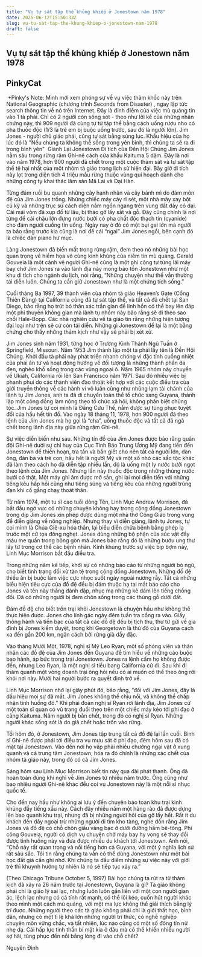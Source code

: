 ```yaml
---
title: "Vụ tự sát tập thể khủng khiếp ở Jonestown năm 1978"
date: 2025-06-12T15:50:33Z
slug: vu-tu-sat-tap-the-khung-khiep-o-jonestown-nam-1978
draft: false
---
```


## Vụ tự sát tập thể khủng khiếp ở Jonestown năm 1978

## PinkyCat

​ ​+Pinky's Note: Mình mới xem phóng sự về vụ việc thảm khốc này trên National Geographic (chương trình Seconds from Disaster) , ngay lập tức search thông tin về nó trên Internet. Đây là đỉnh điểm của việc mù quáng tin vào 1 tà phái. Chỉ có 2 người còn sống sót - theo như lời kể của những nhân chứng này, thì 909 người đã cùng tự tử tập thể bằng cách uống rượu nho có pha thuốc độc (1/3 là trẻ em bị buộc uống trước, sau đó là người lớn). Jim Jones - người chủ giáo phái, cũng tự sát bằng súng lục. Khẩu hiệu của họ lúc đó là "Nếu chúng ta không thể sống trong yên bình, thì chúng ta sẽ ra đi trong bình yên" ​ ​Giành Lại Jonestown​ 
Di tích của Ðền Hội Chúng Jim Jones nằm sâu trong rừng rậm Ghi-nê cách cửa khẩu Kaituma 5 dậm. Ðây là nơi vào năm 1978, hơn 900 người đã chết trong một cuộc thảm sát và tự sát tập thể tệ hại nhất của một nhóm tà giáo trong lịch sử hiện đại. Bây giờ di tích này lọt trong diện tích 4 triệu mẫu rừng thuộc vùng qui hoạch dành cho những công ty khai thác lâm sản Mã Lai và Ðại Hàn.
 
Từng đám ruồi bu quanh những cây hạnh nhân và cây bánh mì do đám môn đệ của Jim Jones trồng. Những chiếc máy cày rỉ sét, một nhà máy xay bột cũ kỹ và những trục sứ cách điện nằm ngổn ngang trên vùng đất đầy cỏ dại. Cái mái vòm đã xụp đổ từ lâu, bị tháo gỡ lấy sắt và gỗ. Ðây cũng chính là nơi từng để cái chậu lớn đựng nước bưởi có pha chất độc thạch tín (cyanide) cho đám người cuồng tín uống. Ngày nay ở đó có một bụi gai lớn mà người ta bảo rằng trước kia cũng là nơi để cái “ngai” Jim Jones ngồi, bên cạnh đó là chiếc đàn piano hư mục.
 
Làng Jonestown đã biến mất trong rừng rậm, đem theo nó những bài học quan trọng về hiểm họa vô cùng kinh khủng của niềm tin mù quáng. Gerald Gouveia là một cảnh vệ người Ghi-nê cũng là một phi công tư từng lái máy bay chở Jim Jones ra vào lãnh địa này mong bảo tồn Jonestown như một khu di tích cho ngành du lịch, nói rằng, “Những chuyện như thế vẫn thường tái diễn luôn. Chúng ta cần giữ Jonestown như là một chứng tích sống.”
 
Cuối tháng Ba 1997, 39 thành viên của nhóm tà giáo Heaven’s Gate (Cổng Thiên Ðàng) tại California cũng đã tự sát tập thể, và tất cả đã chết tại San Diego, bảo rằng họ trút bỏ thân xác trần gian để linh hồn có thể bay lên đáp một phi thuyền không gian mà lãnh tụ nhóm này bảo rằng sẽ đi theo sao chổi Hale-Bopp. Các nhà nghiên cứu về tà giáo tin rằng những hiện tượng đại loại như trên sẽ cứ còn tái diễn.
Những gì Jonestown để lại là một bằng chứng cho thấy những thảm kịch như vậy sẽ phải bị xét xử.
 
Jim Jones sinh năm 1931, từng học ở Trường Kinh Thánh Ngũ Tuần ở Springfield, Missouri. Năm 1953 Jim thành lập một tà phái lấy tên là Ðền Hội Chúng. Khởi đầu tà phái này phát triển nhanh chóng vì đặc tính cuồng nhiệt của phái ân tứ và hoạt động hướng về đối tượng là những thành phần da đen, nghèo khổ sống trong các vùng ngoại ô. Năm 1965 nhóm này chuyển về Ukiah, California rồi lên San Francisco năm 1971. Sau đó nhiều việc bị phanh phui do các thành viên đào thoát kết hợp với các cuộc điều tra của giới truyền thông về các hành vi vô luân cũng như nhũng lạm tài chánh của lãnh tụ Jim Jones, anh ta đã di chuyển toàn thể tổ chức sang Guyana, thành lập một cộng đồng làm nông theo tổ chức xã hội, không phân biệt chủng tộc. Jim Jones tự coi mình là Ðấng Cứu Thế, nắm được sự tùng phục tuyệt đối của hầu hết tín đồ. Vào ngày 18 tháng 11, 1978, hơn 900 người đã theo lệnh của Jim Jones mà họ gọi là “cha”, uống thuốc độc và tất cả đã ngã chết trong lãnh địa này giữa rừng rậm Ghi-nê.
 
Sự việc diễn biến như sau.
Những tín đồ của Jim Jones được bảo rằng quân đội Ghi-nê dưới sự chỉ huy của Cục Tình Báo Trung Ương Mỹ đang tiến đến Jonestown để thiến hoạn, tra tấn và bắn giết cho nên tất cả người lớn, đàn ông, đàn bà và trẻ con, hầu hết là người Mỹ và một số nhỏ các sắc tộc khác đã làm theo cách họ đã diễn tập nhiều lần, đó là uống một ly nước bưởi ngọt theo lệnh của Jim Jones. Nhưng lần này thuốc độc trong những thùng nước bưởi có thật. Một máy ghi âm được mở sẵn, ghi lại mọi diễn tiến với những tiếng kêu hấp hối cũng như tiếng súng và tiếng kêu của những người trúng đạn khi cố gắng chạy thoát thân.
 
Từ năm 1974, một tu sĩ cao tuổi dòng Tên, Linh Mục Andrew Morrison, đã bắt đầu ngờ vực có những chuyện không hay trong cộng đồng Jonestown trong dịp Jim Jones xin phép được dùng một nhà thờ Công Giáo trong vùng để diễn giảng về nông nghiệp. Nhưng thay vì diễn giảng, lãnh tụ Jones, tự coi mình là Chúa Giê-xu hóa thân, lại biểu diễn chữa bệnh bằng phép lạ trước một cử tọa đông nghẹt. Jones dùng những bộ phận của súc vật đầy máu me quấn trong bông gòn mà Jones bảo rằng đó là những bướu ung thư lấy từ trong cơ thể các bệnh nhân.
Kinh khủng trước sự việc bịp bợm này, Linh Mục Morrison bắt đầu điều tra.
 
Trong những năm kế tiếp, khởi sự có những báo cáo từ những người bỏ ngũ, cho biết tình trạng đối xử tàn tệ trong cộng đồng Jonestown. Những đồ đệ thiếu ăn bị buộc làm việc cực nhọc suốt ngày ngoài nương rẫy. Tất cả những biểu hiện tiêu cực của đồ đệ đều bị đám thuộc hạ tai mắt báo cáo cho Jones và tên này thẳng đánh đập, nhục mạ những kẻ dám lên tiếng chống đối. Ðã có những người bị đem chôn sống trong các thùng gỗ dưới đất.
 
Ðám đồ đệ cho biết trốn trại khỏi Jonestown là chuyện hầu như không thể thực hiện được. Jones cho lính gác ngày đêm tuần tra cổng ra vào. Giấy thông hành và tiền bạc của tất cả các đồ đệ đều bị tịch thu, thư từ gửi về gia đình bị Jones kiểm duyệt, trong khi Georgetown là thủ đô của Guyana cách xa đến gần 200 km, ngăn cách bởi rừng già dầy đặc.
 
Vào tháng Mười Một, 1978, nghị sĩ Mỹ Leo Ryan, một số phóng viên và thân nhân các đồ đệ của Jim Jones đến Guyana để tìm hiểu về những cáo buộc bạo hành, áp bức trong trại Jonestown. Jones ra lệnh cấm họ không được đến, nhưng Leo Ryan, là một nghị sĩ tiểu bang California cứ đi. Sau khi đi thăm quanh một vòng doanh trại ông hỏi nếu có ai muốn có thể theo ông rời khỏi nơi này. Mười hai người bước ra quyết định trở về.
 
Linh Mục Morrison nhớ lại giây phút đó, bảo rằng, “đối với Jim Jones, đây là dấu hiệu mọi sự đã mất. Jim Jones không thể chịu nổi, và không thể chấp nhận tình huống đó.”
Khi phái đoàn nghị sĩ Ryan rời lãnh địa, Jim Jones cử một toán sĩ quan có vũ trang đuổi theo trên một chiếc máy kéo tới phi đạo ở cảng Kaituma. Năm người bị bắn chết, trong đó có nghị sĩ Ryan. Những người khác sống sót là do giả chết hoặc trốn vào rừng.
 
Tối hôm đó, ở Jonestown, Jim Jones tập trung tất cả đồ đệ lại lần cuối.
Binh sĩ Ghi-nê được phái tới điều tra vụ mưu sát ở phi đạo, đêm hôm sau đã có mặt tại Jonestown. Vào đến nơi họ vấp phải nhiều chướng ngại vật ở xung quanh và cả trung tâm Jonestown, hóa ra đó chính là những xác chết của nhóm tà giáo này, trong đó có cả Jim Jones.
 
Sáng hôm sau Linh Mục Morrison biết tin này qua đài phát thanh. Ông đã hoàn toàn đúng khi nghĩ về Jim Jones từ nhiều năm trước. Ông cũng như bao nhiêu người Ghi-nê khác đều coi vụ Jonestown này là một nỗi sỉ nhục quốc tế.
 
Cho đến nay hầu như không ai lưu ý đến chuyện bảo toàn khu trại kinh khủng đầy tiếng xấu này. Cách đây nhiều năm một hàng rào đã được dựng lên bao quanh khu trại, nhưng đã bị những người hôi của gỡ lấy hết. Rất ít du khách đến đây ngoại trừ những người đi tìm kho tàng, nghe đồn rằng Jim Jones và đồ đệ có chỗ chôn giấu vàng bạc ở dưới đường hầm bê-tông.
Phi công Gouveia, người có dịch vụ chuyên chở máy bay hy vọng sẽ thay đổi được tình huống này và đưa được nhiều du khách tới Jonestown. Anh nói, “Chỗ này rất quan trọng và nổi tiếng hơn cả Guyana, với một ý nghĩa lịch sử rất sâu sắc. Tôi tin rằng chúng ta vẫn có thể dùng Jonestown như một bài học đắt giá cần ghi nhớ. Khi chúng ta dấu diếm những sự việc này với giới trẻ thì khuynh hướng tự nhiên là nó sẽ tiếp tục xảy ra.”
 
(Theo Chicago Tribune October 5, 1997)​ ​Bài học chúng ta rút ra từ thảm kịch đã xảy ra 26 năm trước tại Jonestown, Guyana là gì? Tà giáo không phải chỉ là giáo lý sai lạc, nhưng luôn luôn gắn liền với một con người gian ác, lệch lạc nhưng có cá tính rất mạnh, có thể lôi kéo, cuốn hút người khác theo mình một cách mù quáng, với một ma lực không thể giải thích bằng lý trí được. Những người theo các tà giáo không phải chỉ là giới thất học, bình dân, nhưng có một tỉ lệ khá lớn những người trí thức, có nghề nghiệp chuyên môn vững chắc, và tất nhiên, lúc nào cũng có một số đông tín nữ nhẹ dạ. Cái hấp lực tinh thần bí mật kia ở đâu mà có thể khiến nhiều người sợ hãi, tùng phục đến nỗi bằng lòng đi vào chỗ chết? 
 
Nguyên Ðình​
